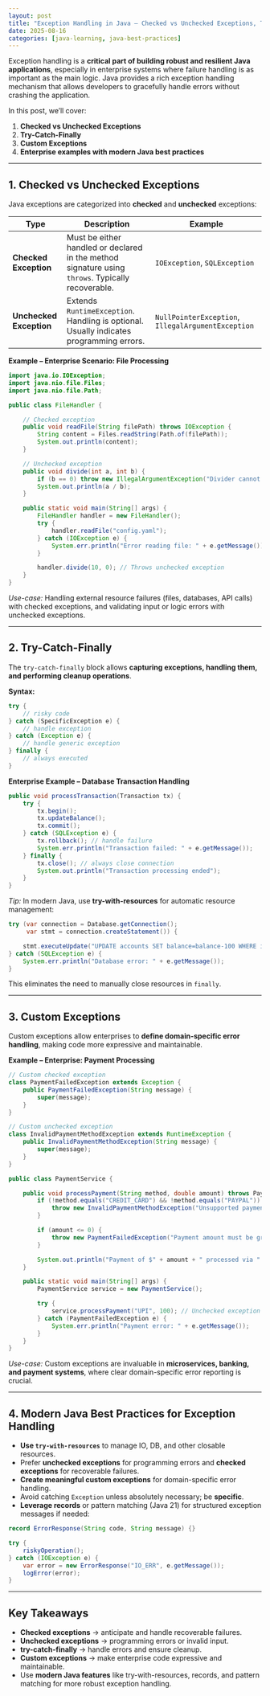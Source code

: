 ```yaml
---
layout: post
title: "Exception Handling in Java – Checked vs Unchecked Exceptions, Try-Catch-Finally, and Custom Exceptions"
date: 2025-08-16
categories: [java-learning, java-best-practices]
---
```


Exception handling is a **critical part of building robust and resilient Java applications**, especially in enterprise systems where failure handling is as important as the main logic. Java provides a rich exception handling mechanism that allows developers to gracefully handle errors without crashing the application.

In this post, we’ll cover:

1. **Checked vs Unchecked Exceptions**
2. **Try-Catch-Finally**
3. **Custom Exceptions**
4. **Enterprise examples with modern Java best practices**

---

## 1. Checked vs Unchecked Exceptions

Java exceptions are categorized into **checked** and **unchecked** exceptions:

| Type                    | Description                                                                                       | Example                                            |
| ----------------------- | ------------------------------------------------------------------------------------------------- | -------------------------------------------------- |
| **Checked Exception**   | Must be either handled or declared in the method signature using `throws`. Typically recoverable. | `IOException`, `SQLException`                      |
| **Unchecked Exception** | Extends `RuntimeException`. Handling is optional. Usually indicates programming errors.           | `NullPointerException`, `IllegalArgumentException` |

**Example – Enterprise Scenario: File Processing**

```java
import java.io.IOException;
import java.nio.file.Files;
import java.nio.file.Path;

public class FileHandler {

    // Checked exception
    public void readFile(String filePath) throws IOException {
        String content = Files.readString(Path.of(filePath));
        System.out.println(content);
    }

    // Unchecked exception
    public void divide(int a, int b) {
        if (b == 0) throw new IllegalArgumentException("Divider cannot be zero");
        System.out.println(a / b);
    }

    public static void main(String[] args) {
        FileHandler handler = new FileHandler();
        try {
            handler.readFile("config.yaml");
        } catch (IOException e) {
            System.err.println("Error reading file: " + e.getMessage());
        }

        handler.divide(10, 0); // Throws unchecked exception
    }
}
```

*Use-case:* Handling external resource failures (files, databases, API calls) with checked exceptions, and validating input or logic errors with unchecked exceptions.

---

## 2. Try-Catch-Finally

The `try-catch-finally` block allows **capturing exceptions, handling them, and performing cleanup operations**.

**Syntax:**

```java
try {
    // risky code
} catch (SpecificException e) {
    // handle exception
} catch (Exception e) {
    // handle generic exception
} finally {
    // always executed
}
```

**Enterprise Example – Database Transaction Handling**

```java
public void processTransaction(Transaction tx) {
    try {
        tx.begin();
        tx.updateBalance();
        tx.commit();
    } catch (SQLException e) {
        tx.rollback(); // handle failure
        System.err.println("Transaction failed: " + e.getMessage());
    } finally {
        tx.close(); // always close connection
        System.out.println("Transaction processing ended");
    }
}
```

*Tip:* In modern Java, use **try-with-resources** for automatic resource management:

```java
try (var connection = Database.getConnection();
     var stmt = connection.createStatement()) {

    stmt.executeUpdate("UPDATE accounts SET balance=balance-100 WHERE id=1");
} catch (SQLException e) {
    System.err.println("Database error: " + e.getMessage());
}
```

This eliminates the need to manually close resources in `finally`.

---

## 3. Custom Exceptions

Custom exceptions allow enterprises to **define domain-specific error handling**, making code more expressive and maintainable.

**Example – Enterprise: Payment Processing**

```java
// Custom checked exception
class PaymentFailedException extends Exception {
    public PaymentFailedException(String message) {
        super(message);
    }
}

// Custom unchecked exception
class InvalidPaymentMethodException extends RuntimeException {
    public InvalidPaymentMethodException(String message) {
        super(message);
    }
}

public class PaymentService {

    public void processPayment(String method, double amount) throws PaymentFailedException {
        if (!method.equals("CREDIT_CARD") && !method.equals("PAYPAL")) {
            throw new InvalidPaymentMethodException("Unsupported payment method: " + method);
        }

        if (amount <= 0) {
            throw new PaymentFailedException("Payment amount must be greater than zero");
        }

        System.out.println("Payment of $" + amount + " processed via " + method);
    }

    public static void main(String[] args) {
        PaymentService service = new PaymentService();

        try {
            service.processPayment("UPI", 100); // Unchecked exception
        } catch (PaymentFailedException e) {
            System.err.println("Payment error: " + e.getMessage());
        }
    }
}
```

*Use-case:* Custom exceptions are invaluable in **microservices, banking, and payment systems**, where clear domain-specific error reporting is crucial.

---

## 4. Modern Java Best Practices for Exception Handling

* **Use `try-with-resources`** to manage IO, DB, and other closable resources.
* Prefer **unchecked exceptions** for programming errors and **checked exceptions** for recoverable failures.
* **Create meaningful custom exceptions** for domain-specific error handling.
* Avoid catching `Exception` unless absolutely necessary; be **specific**.
* **Leverage records** or pattern matching (Java 21) for structured exception messages if needed:

```java
record ErrorResponse(String code, String message) {}

try {
    riskyOperation();
} catch (IOException e) {
    var error = new ErrorResponse("IO_ERR", e.getMessage());
    logError(error);
}
```

---

## Key Takeaways

* **Checked exceptions** → anticipate and handle recoverable failures.
* **Unchecked exceptions** → programming errors or invalid input.
* **try-catch-finally** → handle errors and ensure cleanup.
* **Custom exceptions** → make enterprise code expressive and maintainable.
* Use **modern Java features** like try-with-resources, records, and pattern matching for more robust exception handling.